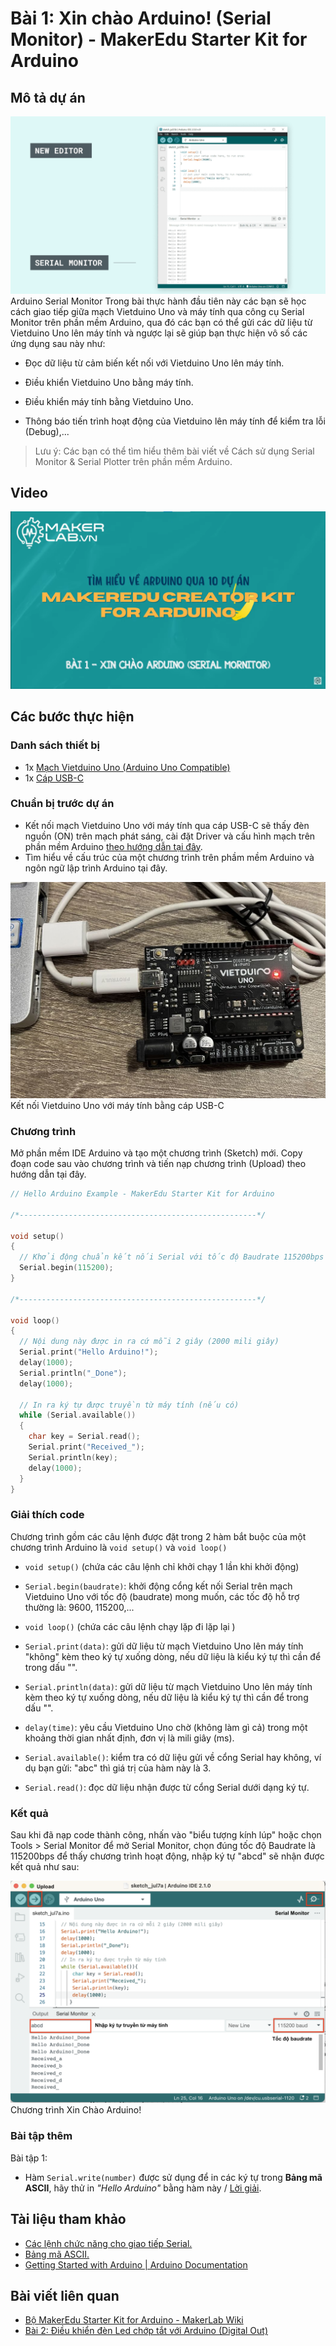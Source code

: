 # Bài 1: Xin chào Arduino! (Serial Monitor) - MakerEdu Starter Kit for Arduino

## Mô tả dự án

![](/ex/less1/image/01_1050px-Serial-monitor-new-editor.png)
Arduino Serial Monitor
Trong bài thực hành đầu tiên này các bạn sẽ học cách giao tiếp giữa mạch Vietduino Uno và máy tính qua công cụ Serial Monitor trên phần mềm Arduino, qua đó các bạn có thể gửi các dữ liệu từ Vietduino Uno lên máy tính và ngược lại sẽ giúp bạn thực hiện vô số các ứng dụng sau này như:

- Đọc dữ liệu từ cảm biến kết nối với Vietduino Uno lên máy tính.

- Điều khiển Vietduino Uno bằng máy tính.

- Điều khiển máy tính bằng Vietduino Uno.

- Thông báo tiến trình hoạt động của Vietduino lên máy tính để kiểm tra lỗi (Debug),...

> Lưu ý:
Các bạn có thể tìm hiểu thêm bài viết về Cách sử dụng Serial Monitor & Serial Plotter trên phần mềm Arduino.

## Video

[![](/ex/less1/image/02_video.png)](https://youtu.be/PxlqWvR3NM0)

## Các bước thực hiện

### Danh sách thiết bị

- 1x [Mạch Vietduino Uno (Arduino Uno Compatible)](https://makerlab.vn/vuno)
- 1x [Cáp USB-C](https://hshop.vn/cap-usb-type-c)

### Chuẩn bị trước dự án

- Kết nối mạch Vietduino Uno với máy tính qua cáp USB-C sẽ thấy đèn nguồn (ON) trên mạch phát sáng, cài đặt Driver và cấu hình mạch trên phần mềm Arduino [theo hướng dẫn tại đây](https://makerlab.vn/vuno).
- Tìm hiểu về cấu trúc của một chương trình trên phầm mềm Arduino và ngôn ngữ lập trình Arduino tại đây.

![](/ex/less1/image/03_1050px-Vietduino_Uno_connect_with_Computer.jpg)
Kết nối Vietduino Uno với máy tính bằng cáp USB-C

### Chương trình

Mở phần mềm IDE Arduino và tạo một chương trình (Sketch) mới.
Copy đoạn code sau vào chương trình và tiến nạp chương trình (Upload) theo hướng dẫn tại đây.

```ino
// Hello Arduino Example - MakerEdu Starter Kit for Arduino

/*-----------------------------------------------------*/

void setup()
{
  // Khởi động chuẩn kết nối Serial với tốc độ Baudrate 115200bps
  Serial.begin(115200);
}

/*-----------------------------------------------------*/

void loop()
{
  // Nội dung này được in ra cứ mỗi 2 giây (2000 mili giây)
  Serial.print("Hello Arduino!");
  delay(1000);
  Serial.println("_Done");
  delay(1000);

  // In ra ký tự được truyền từ máy tính (nếu có)
  while (Serial.available())
  {
    char key = Serial.read();
    Serial.print("Received_");
    Serial.println(key);
    delay(1000);
  }
}
```

### Giải thích code

Chương trình gồm các câu lệnh được đặt trong 2 hàm bắt buộc của một chương trình Arduino là `void setup()` và `void loop()`

- `void setup()` (chứa các câu lệnh chỉ khởi chạy 1 lần khi khởi động)

- `Serial.begin(baudrate)`: khởi động cổng kết nối Serial trên mạch Vietduino Uno với tốc độ (baudrate) mong muốn, các tốc độ hỗ trợ thường là: 9600, 115200,...
- `void loop()` (chứa các câu lệnh chạy lặp đi lặp lại )

- `Serial.print(data)`: gửi dữ liệu từ mạch Vietduino Uno lên máy tính "không" kèm theo ký tự xuống dòng, nếu dữ liệu là kiểu ký tự thì cần để trong dấu "".
- `Serial.println(data)`: gửi dữ liệu từ mạch Vietduino Uno lên máy tính kèm theo ký tự xuống dòng, nếu dữ liệu là kiểu ký tự thì cần để trong dấu "".
- `delay(time)`: yêu cầu Vietduino Uno chờ (không làm gì cả) trong một khoảng thời gian nhất định, đơn vị là mili giây (ms).
- `Serial.available()`: kiểm tra có dữ liệu gửi về cổng Serial hay không, ví dụ bạn gửi: "abc" thì giá trị của hàm này là 3.
- `Serial.read()`: đọc dữ liệu nhận được từ cổng Serial dưới dạng ký tự.

### Kết quả

Sau khi đã nạp code thành công, nhấn vào "biểu tượng kính lúp" hoặc chọn Tools > Serial Monitor để mở Serial Monitor, chọn đúng tốc độ Baudrate là 115200bps để thấy chương trình hoạt động, nhập ký tự "abcd" sẽ nhận được kết quả như sau:

![](/ex/less1/image/04_1050px-Chương_trình_Xin_Chào_Arduino!.png)
Chương trình Xin Chào Arduino!

### Bài tập thêm

Bài tập 1:

- Hàm `Serial.write(number)` được sử dụng để in các ký tự trong **Bảng mã ASCII**, hãy thử in *"Hello Arduino"* bằng hàm này / [Lời giải](/solution/README.md).

## Tài liệu tham khảo

- [Các lệnh chức năng cho giao tiếp Serial.](https://docs.arduino.cc/language-reference/en/functions/communication/serial/)
- [Bảng mã ASCII.](https://computersciencewiki.org/index.php/ASCII)
- [Getting Started with Arduino | Arduino Documentation](https://docs.arduino.cc/learn/starting-guide/getting-started-arduino)

## Bài viết liên quan

- [Bộ MakerEdu Starter Kit for Arduino - MakerLab Wiki](/README.md)
- [Bài 2: Điều khiển đèn Led chớp tắt với Arduino (Digital Out)](/ex/less2/README.md)
